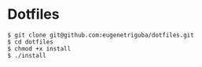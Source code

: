 # Dotfiles

```
$ git clone git@github.com:eugenetriguba/dotfiles.git
$ cd dotfiles
$ chmod +x install
$ ./install
```

